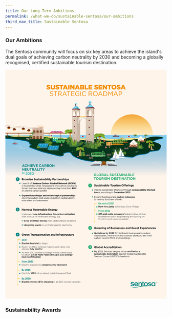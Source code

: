 ```yaml
---
title: Our Long-Term Ambitions
permalink: /what-we-do/sustainable-sentosa/our-ambitions
third_nav_title: Sustainable Sentosa
---
```

### **Our Ambitions**
The Sentosa community will focus on six key areas to achieve the island's dual goals of achieving carbon neutrality by 2030 and becoming a globally recognised, certified sustainable tourism destination.

<img src="/images/what-we-do/sustainable-sentosa/infographic.jpg" alt="Image of Infographic"/>

### **Sustainability Awards**


